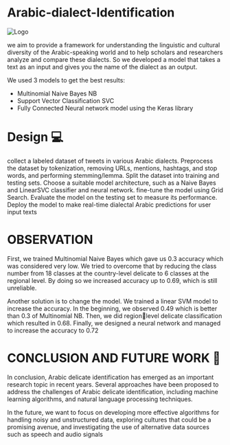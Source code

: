 # Arabic-dialect-Identification

 ![Logo]((https://github.com/iRaneem/Arabic-dialect-Identification/blob/main/logo_.jpg))
 
   we aim to provide a framework for understanding the linguistic and cultural diversity of the Arabic-speaking world and to help scholars and researchers analyze and compare these dialects. So we developed a model that takes a text as an input and gives you the name of the dialect as an output.


We used 3 models to get the best results:
- Multinomial Naive Bayes NB
- Support Vector Classification SVC
- Fully Connected Neural network model using the Keras library

# Design 💻
  collect a labeled dataset of tweets in various Arabic dialects.
Preprocess the dataset by tokenization, removing URLs, mentions, hashtags,
and stop words, and performing stemming/lemma.
Split the dataset into training and testing sets.
Choose a suitable model architecture, such as a Naive Bayes and LinearSVC
classifier and neural network.
fine-tune the model using Grid Search.
Evaluate the model on the testing set to measure its performance.
Deploy the model to make real-time dialectal Arabic predictions for user input
texts

# OBSERVATION
  First, we trained Multinomial Naive Bayes which gave us 0.3 accuracy which was considered very
low. We tried to overcome that by reducing the class number from 18 classes at the country-level
delicate to 6 classes at the regional level. By doing so we increased accuracy up to 0.69, which is
still unreliable.

  Another solution is to change the model. We trained a linear SVM model to increase the accuracy. In
the beginning, we observed 0.49 which is better than 0.3 of Multinomial NB. Then, we did regionlevel delicate classification which resulted in 0.68.
Finally, we designed a neural network and managed to increase the accuracy to 0.72
# CONCLUSION AND FUTURE WORK 🚀 
  In conclusion, Arabic delicate identification has emerged as an important research topic in recent
years. Several approaches have been proposed to address the challenges of Arabic delicate
identification, including machine learning algorithms, and natural language processing techniques.

  In the future, we want to focus on developing more effective algorithms for handling noisy and
unstructured data, exploring cultures that could be a promising avenue, and investigating the use
of alternative data sources such as speech and audio signals
